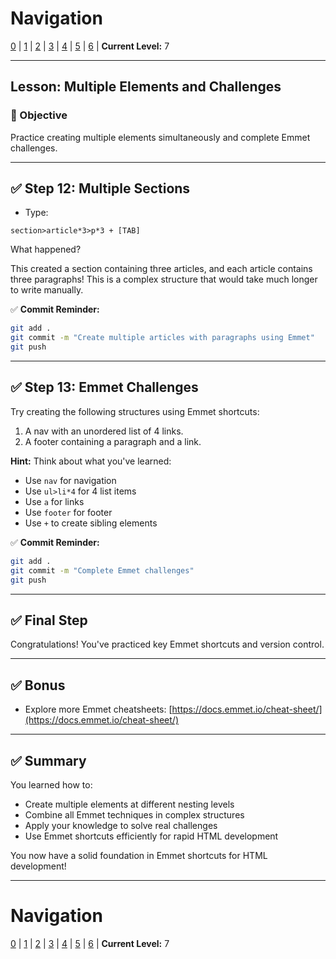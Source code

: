 # Navigation
[0](./emmet-intro-lv0.md) | [1](./emmet-intro-lv1.md) | [2](./emmet-intro-lv2.md) | [3](./emmet-intro-lv3.md) | [4](./emmet-intro-lv4.md) | [5](./emmet-intro-lv5.md) | [6](./emmet-intro-lv6.md) | **Current Level:** 7

---

## Lesson: Multiple Elements and Challenges

### 🎯 Objective

Practice creating multiple elements simultaneously and complete Emmet challenges.

---

## ✅ Step 12: Multiple Sections

* Type:

```
section>article*3>p*3 + [TAB]
```

What happened?

This created a section containing three articles, and each article contains three paragraphs! This is a complex structure that would take much longer to write manually.

✅ **Commit Reminder:**

```bash
git add .
git commit -m "Create multiple articles with paragraphs using Emmet"
git push
```

---

## ✅ Step 13: Emmet Challenges

Try creating the following structures using Emmet shortcuts:

1. A nav with an unordered list of 4 links.
2. A footer containing a paragraph and a link.

**Hint:** Think about what you've learned:
- Use `nav` for navigation
- Use `ul>li*4` for 4 list items
- Use `a` for links
- Use `footer` for footer
- Use `+` to create sibling elements

✅ **Commit Reminder:**

```bash
git add .
git commit -m "Complete Emmet challenges"
git push
```

---

## ✅ Final Step

Congratulations! You've practiced key Emmet shortcuts and version control.

---

## ✅ Bonus

* Explore more Emmet cheatsheets:
  [https://docs.emmet.io/cheat-sheet/](https://docs.emmet.io/cheat-sheet/)

---

## ✅ Summary

You learned how to:
* Create multiple elements at different nesting levels
* Combine all Emmet techniques in complex structures
* Apply your knowledge to solve real challenges
* Use Emmet shortcuts efficiently for rapid HTML development

You now have a solid foundation in Emmet shortcuts for HTML development!

---

# Navigation
[0](./emmet-intro-lv0.md) | [1](./emmet-intro-lv1.md) | [2](./emmet-intro-lv2.md) | [3](./emmet-intro-lv3.md) | [4](./emmet-intro-lv4.md) | [5](./emmet-intro-lv5.md) | [6](./emmet-intro-lv6.md) | **Current Level:** 7 
